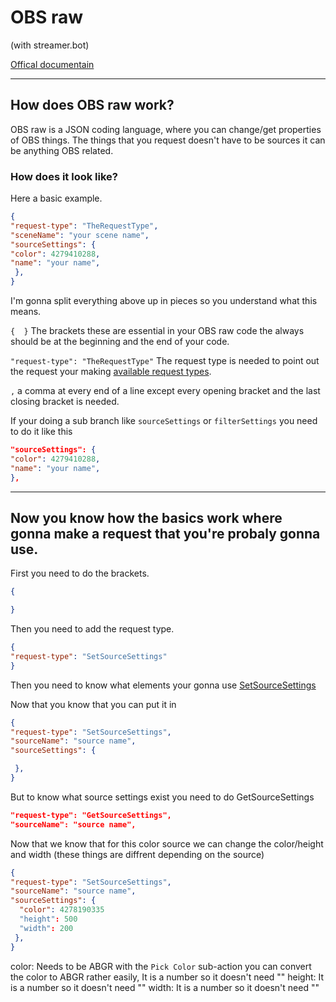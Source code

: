 # OBS raw


(with streamer.bot)

[Offical documentain](https://github.com/obsproject/obs-websocket/blob/4.x-current/docs/generated/protocol.md)

---

## How does OBS raw work?

OBS raw is a JSON coding language, where you can change/get properties of OBS things. The things that you request doesn't have to be sources it can be anything OBS related.

### How does it look like?

Here a basic example.

```json
{
"request-type": "TheRequestType",
"sceneName": "your scene name",
"sourceSettings": {
"color": 4279410288,
"name": "your name",
 },
}
```

I'm gonna split everything above up in pieces so you understand what this means.

`{  }` The brackets these are essential in your OBS raw code the always should be at the beginning and the end of your code.

`"request-type": "TheRequestType"` The request type is needed to point out the request your making [available request types](https://github.com/obsproject/obs-websocket/blob/4.x-current/docs/generated/protocol.md#table-of-contents).

`,` a comma at every end of a line except every opening bracket and the last closing bracket is needed.

If your doing a sub branch like `sourceSettings` or `filterSettings` you need to do it like this

```json
"sourceSettings": {
"color": 4279410288,
"name": "your name",
},
```
---

## Now you know how the basics work where gonna make a request that you're probaly gonna use.

First you need to do the brackets.

```json
{

}
```

Then you need to add the request type.


```json
{
"request-type": "SetSourceSettings"
}
```

Then you need to know what elements your gonna use [SetSourceSettings](https://github.com/obsproject/obs-websocket/blob/4.x-current/docs/generated/protocol.md#setsourcesettings)

Now that you know that you can put it in

```json
{
"request-type": "SetSourceSettings",
"sourceName": "source name",
"sourceSettings": {

 },
}
```

But to know what source settings exist you need to do GetSourceSettings

```json
"request-type": "GetSourceSettings",
"sourceName": "source name",
```

Now that we know that for this color source we can change the color/height and width (these things are diffrent depending on the source)

```json
{
"request-type": "SetSourceSettings",
"sourceName": "source name",
"sourceSettings": {
  "color": 4278190335
  "height": 500
  "width": 200
 },
}
```
color: Needs to be ABGR with the `Pick Color` sub-action you can convert the color to ABGR rather easily, It is a number so it doesn't need ""
height: It is a number so it doesn't need ""
width: It is a number so it doesn't need ""
